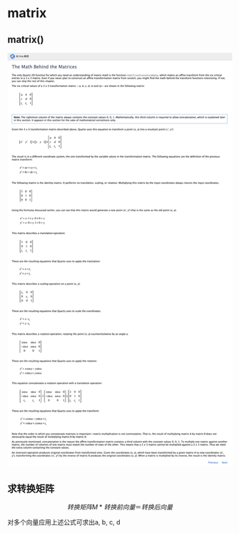 # matrix

## matrix\(\)

![matrix/Untitled.png](../.gitbook/assets/matrix.png)

## 求转换矩阵

$$转换矩阵M*转换前向量＝转换后向量$$

对多个向量应用上述公式可求出a, b, c, d

